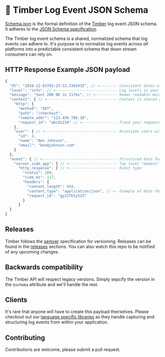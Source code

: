 # :evergreen_tree: Timber Log Event JSON Schema

[Schema.json](schema.json) is the formal definition of the [Timber](https://timber.io) log event
JSON schema. It adheres to the [JSON Schema specification](http://json-schema.org/).

The Timber log event schema is a shared, normalized schema that log events can adhere to.
It's purpose is to normalize log events across *all* platforms into a predictable
consistent schema that down stream consumers can rely on.

## HTTP Response Example JSON payload

```javascript
{
  "dt": "2016-12-01T02:23:12.236543Z", // <-------- Consistent dates with nanosecond precision
  "level": "info", // <---------------------------- Log levels in your logs!
  "message": "Sent 200 OK in 117ms", // <---------- Human readable message preserved
  "context": { // <-------------------------------- Context is shared across all relevant logs and acts as join data
    "http": {
      "method": "GET",
      "path": "/checkout",
      "remote_addr": "123.456.789.10",
      "request_id": "abcd1234" // <---------------- Trace your requests!
    },
    "user": { // <--------------------------------- Associate users with your log events!
      "id": 2,
      "name": "Ben Johnson",
      "email": "ben@johnson.com"
    }
  },
  "event": { // <---------------------------------- Structured data for the event being logged
    "server_side_app": { // <---------------------- Top level "domain" for events
      "http_response": { // <---------------------- Event type
        "status": 200,
        "time_ms": 117,
        "headers": {
          "content_length": 894,
          "content_type": "application/json", // <- Example of data that wasn't in the log line itself
          "request_id": "gy23fbty523"
        }
      }
  }
}
```

## Releases

Timber follows the [semver](http://semver.org/) specification for versioning. Releases can
be found in the [releases](https://github.com/timberio/log-event-json-schema/releases) sections.
You can also watch this repo to be notified of any upcoming changes.

## Backwards compatibility

The Timber API will respect legacy versions. Simply sepcify the version in the `$schema` attribute
and we'll handle the rest.

## Clients

It's rare that anyone will have to create this payload theirselves. Please checkout out our
[language specific libraries](https://github.com/timberio) as they handle capturing and structuring
log events from within your application.

## Contributing

Contributions are welcome, please submit a pull request.